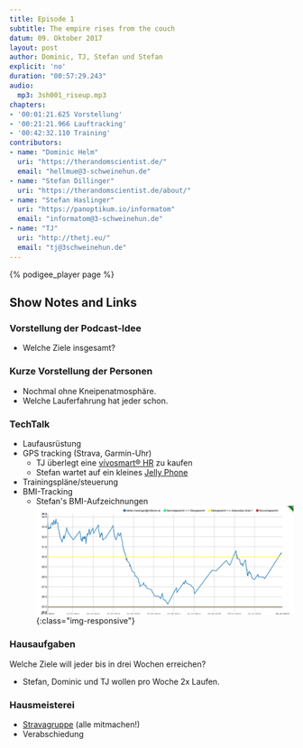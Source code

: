 ```yaml
---
title: Episode 1
subtitle: The empire rises from the couch
datum: 09. Oktober 2017
layout: post
author: Dominic, TJ, Stefan und Stefan
explicit: 'no'
duration: "00:57:29.243"
audio:
  mp3: 3sh001_riseup.mp3
chapters:
- '00:01:21.625 Vorstellung'
- '00:21:21.966 Lauftracking'
- '00:42:32.110 Training'
contributors:
- name: "Dominic Helm"
  uri: "https://therandomscientist.de/"
  email: "hellmue@3-schweinehun.de"
- name: "Stefan Dillinger"
  uri: "https://therandomscientist.de/about/"
- name: "Stefan Haslinger"
  uri: "https://panoptikum.io/informatom"
  email: "informatom@3-schweinehun.de"
- name: "TJ"
  uri: "http://thetj.eu/"
  email: "tj@3schweinehun.de"
---
```


{% podigee_player page %}

## Show Notes and Links

### Vorstellung der Podcast-Idee

* Welche Ziele insgesamt?

### Kurze Vorstellung der Personen

* Nochmal ohne Kneipenatmosphäre.
* Welche Lauferfahrung hat jeder schon.


### TechTalk

* Laufausrüstung
* GPS tracking (Strava, Garmin-Uhr)
  * TJ überlegt eine [vívosmart® HR](https://buy.garmin.com/de-DE/DE/p/531166) zu kaufen
  * Stefan wartet auf ein kleines [Jelly Phone](https://www.kickstarter.com/projects/jellyphone/jelly-the-smallest-4g-smartphone?lang=de)
* Trainingspläne/steuerung
* BMI-Tracking
  * Stefan's BMI-Aufzeichnungen<br/>
    ![Stefan trackt seinen BMI](/img/bmi-stefan.png){:class="img-responsive"}


### Hausaufgaben

Welche Ziele will jeder bis in drei Wochen erreichen?
* Stefan, Dominic und TJ wollen pro Woche 2x Laufen.

### Hausmeisterei

* [Stravagruppe](https://www.strava.com/clubs/3schweinehunde) (alle mitmachen!)
* Verabschiedung